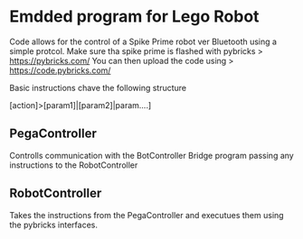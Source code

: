 # Emdded program for Lego Robot

Code allows for the control of a Spike Prime robot ver Bluetooth using a simple protcol.
Make sure tha spike prime is flashed with pybricks > https://pybricks.com/
You can then upload the code using > https://code.pybricks.com/

Basic instructions chave the following structure

[action]>[param1]|[param2]|param....]

## PegaController

Controlls communication with the BotController Bridge program passing any instructions to the RobotController

## RobotController

Takes the instructions from the PegaController and executues them using the pybricks interfaces.

